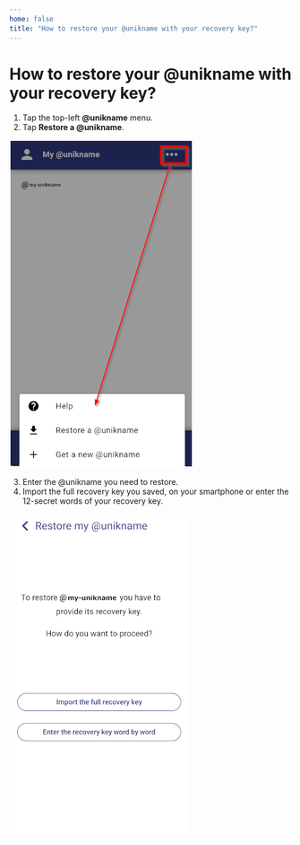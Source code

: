```yaml
---
home: false
title: "How to restore your @unikname with your recovery key?"
---
```


# How to restore your @unikname with your recovery key?

1. Tap the top-left **@unikname** menu.
2. Tap **Restore a @unikname**.

<copyscreen caption="My @unikname menu">![UniknameMenus](./images/UniknameMenus.png)</copyscreen>

3. Enter the @unikname you need to restore.
4. Import the full recovery key you saved, on your smartphone or enter the 12-secret words of your recovery key.

<copyscreen>![restore-1](./images/restore-1.png)</copyscreen>


 
 